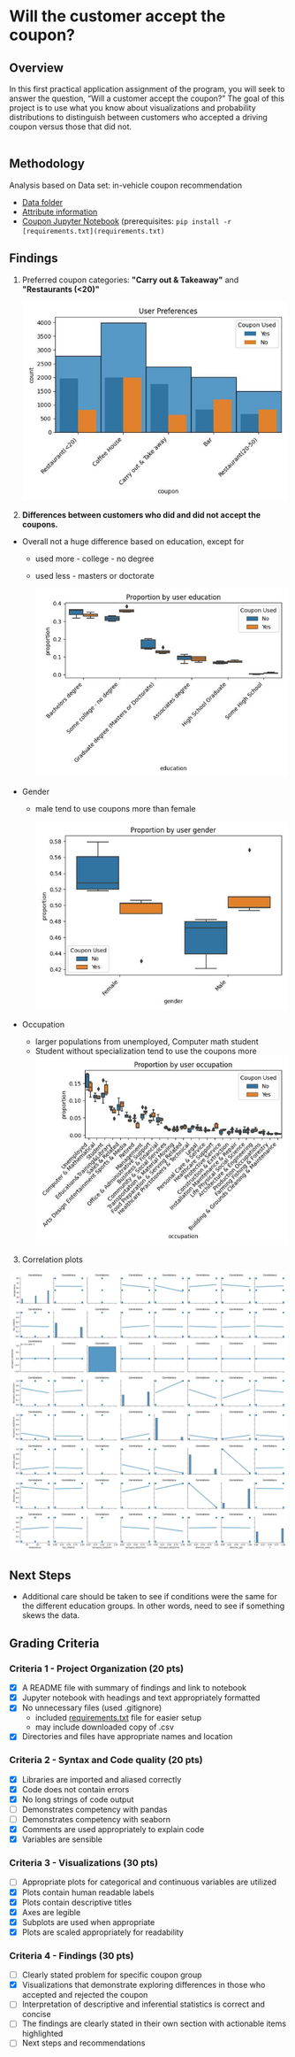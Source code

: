 # Will the customer accept the coupon?

## Overview

In this first practical application assignment of the program, you will seek to answer the question, “Will a customer accept the coupon?” The goal of this project is to use what you know about visualizations and probability distributions to distinguish between customers who accepted a driving coupon versus those that did not.
<br></br>

## Methodology

Analysis based on Data set: in-vehicle coupon recommendation

+ [Data folder](https://archive.ics.uci.edu/ml/machine-learning-databases/00603/)
+ [Attribute information](https://archive.ics.uci.edu/ml/datasets/in-vehicle%20coupon%20recommendation#)
+ [Coupon Jupyter Notebook](./Coupon.ipynb)
  (prerequisites: ```pip install -r [requirements.txt](requirements.txt)```

## Findings

1. Preferred coupon categories: **"Carry out & Takeaway"** and **"Restaurants (<20)"**

    ![User Coupon Preferences](images/user_preferences.jpg "User preferences")

2. **Differences between customers who did and did not accept the coupons.**

+ Overall not a huge difference based on education, except for
  + used more - college - no degree
  + used less - masters or doctorate

    ![User education](images/user_education.jpg "User education")

+ Gender
  + male tend to use coupons more than female

    ![User gender](images/user_gender.jpg "User gender")

+ Occupation
  + larger populations from unemployed, Computer math student
  + Student without specialization tend to use the coupons more
    ![User occupation](images/user_occupation.jpg "User occupation")

3. Correlation plots

  ![Correlation plots](images/correlations.jpg)

## Next Steps

+ Additional care should be taken to see if conditions were the same for the different education groups. In other words, need to see if something skews the data.

## Grading Criteria

### Criteria 1 - Project Organization (20 pts)

+ [x] A README file with summary of findings and link to notebook
+ [x] Jupyter notebook with headings and text appropriately formatted
+ [x] No unnecessary files (used .gitignore)
  + included [requirements.txt](requirements.txt) file for easier setup
  + may include downloaded copy of .csv
+ [x] Directories and files have appropriate names and location

### Criteria 2 - Syntax and Code quality (20 pts)

+ [X] Libraries are imported and aliased correctly
+ [X] Code does not contain errors
+ [X] No long strings of code output
+ [ ] Demonstrates competency with pandas
+ [ ] Demonstrates competency with seaborn
+ [X] Comments are used appropriately to explain code
+ [X] Variables are sensible

### Criteria 3 - Visualizations (30 pts)

+ [ ] Appropriate plots for categorical and continuous variables are utilized
+ [X] Plots contain human readable labels
+ [X] Plots contain descriptive titles
+ [X] Axes are legible
+ [X] Subplots are used when appropriate
+ [X] Plots are scaled appropriately for readability

### Criteria 4 - Findings (30 pts)

+ [ ] Clearly stated problem for specific coupon group
+ [X] Visualizations that demonstrate exploring differences in those who accepted and rejected the coupon
+ [ ] Interpretation of descriptive and inferential statistics is correct and concise
+ [ ] The findings are clearly stated in their own section with actionable items highlighted
+ [ ] Next steps and recommendations
